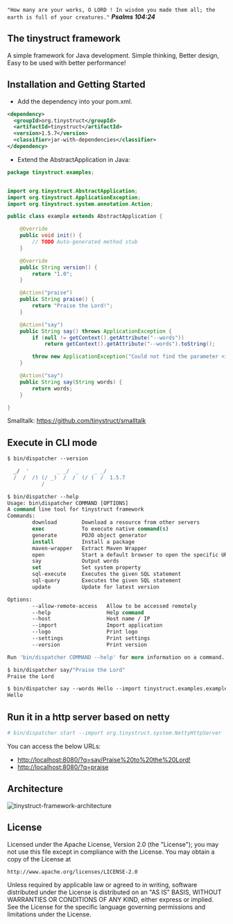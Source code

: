 
`"How many are your works, O LORD ! In wisdom you made them all; the earth is full of your creatures."`
***Psalms 104:24***

The tinystruct framework
--
A simple framework for Java development. Simple thinking, Better design, Easy to be used with better performance! 

Installation and Getting Started
--
* Add the dependency into your pom.xml.
```xml
<dependency>
  <groupId>org.tinystruct</groupId>
  <artifactId>tinystruct</artifactId>
  <version>1.5.7</version>
  <classifier>jar-with-dependencies</classifier>
</dependency>
```

* Extend the AbstractApplication in Java:

```java
package tinystruct.examples;


import org.tinystruct.AbstractApplication;
import org.tinystruct.ApplicationException;
import org.tinystruct.system.annotation.Action;

public class example extends AbstractApplication {

    @Override
    public void init() {
        // TODO Auto-generated method stub
    }

    @Override
    public String version() {
        return "1.0";
    }

    @Action("praise")
    public String praise() {
        return "Praise the Lord!";
    }

    @Action("say")
    public String say() throws ApplicationException {
        if (null != getContext().getAttribute("--words"))
            return getContext().getAttribute("--words").toString();

        throw new ApplicationException("Could not find the parameter <i>words</i>.");
    }

    @Action("say")
    public String say(String words) {
        return words;
    }

}

```
Smalltalk: <a href="https://github.com/tinystruct/smalltalk">https://github.com/tinystruct/smalltalk</a>

Execute in CLI mode
--
```tcsh
$ bin/dispatcher --version

  _/  '         _ _/  _     _ _/
  /  /  /) (/ _)  /  /  (/ (  /  1.5.7
           /
```
```tcsh
$ bin/dispatcher --help
Usage: bin\dispatcher COMMAND [OPTIONS]
A command line tool for tinystruct framework
Commands: 
        download        Download a resource from other servers
        exec            To execute native command(s)
        generate        POJO object generator
        install         Install a package
        maven-wrapper   Extract Maven Wrapper
        open            Start a default browser to open the specific URL
        say             Output words
        set             Set system property
        sql-execute     Executes the given SQL statement
        sql-query       Executes the given SQL statement
        update          Update for latest version

Options: 
        --allow-remote-access   Allow to be accessed remotely
        --help                  Help command
        --host                  Host name / IP
        --import                Import application
        --logo                  Print logo
        --settings              Print settings
        --version               Print version

Run 'bin/dispatcher COMMAND --help' for more information on a command.
```
```tcsh
$ bin/dispatcher say/"Praise the Lord"
Praise the Lord
```
```tcsh
$ bin/dispatcher say --words Hello --import tinystruct.examples.example
Hello
```

Run it in a http server based on netty
--
```tcsh
# bin/dispatcher start --import org.tinystruct.system.NettyHttpServer 
```
You can access the below URLs:

* <a href="http://localhost:8080/?q=say/Praise%20to%20the%20Lord!">http://localhost:8080/?q=say/Praise%20to%20the%20Lord! </a>
* <a href="http://localhost:8080/?q=praise">http://localhost:8080/?q=praise</a>

Architecture
--
![tinystruct-framework-architecture](https://github.com/tinystruct/tinystruct/assets/3631818/288049b7-cefd-4442-b6d8-8624ae75cdc2)

License
--

Licensed under the Apache License, Version 2.0 (the "License");
you may not use this file except in compliance with the License.
You may obtain a copy of the License at

    http://www.apache.org/licenses/LICENSE-2.0

Unless required by applicable law or agreed to in writing, software
distributed under the License is distributed on an "AS IS" BASIS,
WITHOUT WARRANTIES OR CONDITIONS OF ANY KIND, either express or implied.
See the License for the specific language governing permissions and
limitations under the License.
